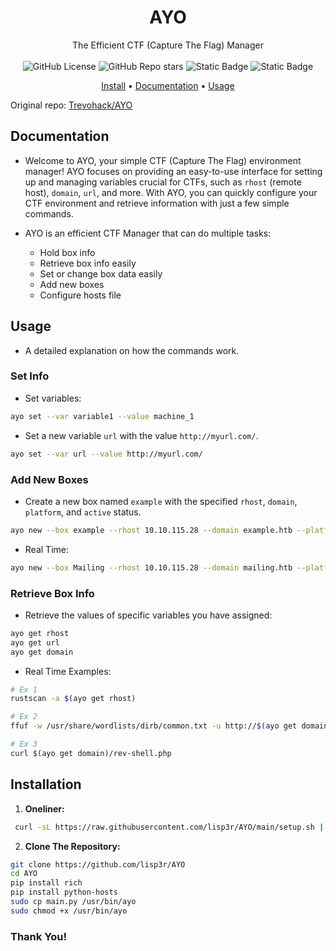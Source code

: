 

<h1 align="center">AYO</h1>

<div align="center">
  The Efficient CTF (Capture The Flag) Manager<br>
   <br>
  <img alt="GitHub License" src="https://img.shields.io/github/license/lisp3r/AYO?style=for-the-badge&labelColor=blue&color=violet">
  <img alt="GitHub Repo stars" src="https://img.shields.io/github/stars/lisp3r/AYO?style=for-the-badge&labelColor=blue&color=violet">
  <img alt="Static Badge" src="https://img.shields.io/badge/Tested--on-Linux-violet?style=for-the-badge&logo=linux&logoColor=black&labelColor=blue">
  <img alt="Static Badge" src="https://img.shields.io/badge/Bash-violet?style=for-the-badge&logo=gnubash&logoColor=black&labelColor=blue">
  <p></p>
    <a href="https://github.com/lisp3r/AYO?tab=readme-ov-file#installation">Install</a>
  <span> • </span>
       	<a href="https://github.com/lisp3r/AYO?tab=readme-ov-file#documentation">Documentation</a>
  <span> • </span>
	<a href="https://github.com/lisp3r/AYO?tab=readme-ov-file#usage">Usage</a>
  <p></p>
</div>


Original repo: [Trevohack/AYO](https://github.com/Trevohack/AYO)

## Documentation


* Welcome to AYO, your simple CTF (Capture The Flag) environment manager! AYO focuses on providing an easy-to-use interface for setting up and managing variables crucial for CTFs, such as `rhost` (remote host), `domain`, `url`, and more. With AYO, you can quickly configure your CTF environment and retrieve information with just a few simple commands.

* AYO is an efficient CTF Manager that can do multiple tasks:
	 - Hold box info 
	 - Retrieve box info easily 
	 - Set or change box data easily 
	 - Add new boxes
	 - Configure hosts file 



## Usage

* A detailed explanation on how the commands work.
### Set Info 

* Set variables:
```bash
ayo set --var variable1 --value machine_1
```

* Set a new variable `url` with the value `http://myurl.com/`.
```bash
ayo set --var url --value http://myurl.com/
```


### Add New Boxes

* Create a new box named `example` with the specified `rhost`, `domain`, `platform`, and `active` status.

```bash
ayo new --box example --rhost 10.10.115.28 --domain example.htb --platform htb --active active 
```

* Real Time: 
```bash
ayo new --box Mailing --rhost 10.10.115.28 --domain mailing.htb --platform htb --active active 
```

### Retrieve Box Info 

* Retrieve the values of specific variables you have assigned:
```bash
ayo get rhost
ayo get url 
ayo get domain
```

* Real Time Examples: 
```bash
# Ex 1
rustscan -a $(ayo get rhost)

# Ex 2 
ffuf -w /usr/share/wordlists/dirb/common.txt -u http://$(ayo get domain)/FUZZ.php -t 100

# Ex 3
curl $(ayo get domain)/rev-shell.php 
```



## Installation

1. **Oneliner:**
```bash
 curl -sL https://raw.githubusercontent.com/lisp3r/AYO/main/setup.sh | bash
``` 

2. **Clone The Repository:**  
```bash
git clone https://github.com/lisp3r/AYO
cd AYO
pip install rich
pip install python-hosts
sudo cp main.py /usr/bin/ayo 
sudo chmod +x /usr/bin/ayo
```

### Thank You! 
